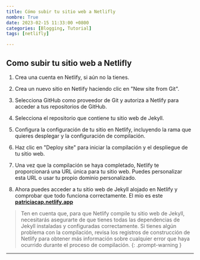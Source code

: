 ```yaml
---
title: Cómo subir tu sitio web a Netlifly
nombre: True
date: 2023-02-15 11:33:00 +0800
categories: [Blogging, Tutorial]
tags: [netlifly]

---
```


## Como subir tu sitio web a Netlifly


1. Crea una cuenta en Netlify, si aún no la tienes.

2. Crea un nuevo sitio en Netlify haciendo clic en "New site from Git".

3. Selecciona GitHub como proveedor de Git y autoriza a Netlify para acceder a tus repositorios de GitHub.

4. Selecciona el repositorio que contiene tu sitio web de Jekyll.

5. Configura la configuración de tu sitio en Netlify, incluyendo la rama que quieres desplegar y la configuración de compilación.

6. Haz clic en "Deploy site" para iniciar la compilación y el despliegue de tu sitio web.

7. Una vez que la compilación se haya completado, Netlify te proporcionará una URL única para tu sitio web. Puedes personalizar esta URL o usar tu propio dominio personalizado.

8. Ahora puedes acceder a tu sitio web de Jekyll alojado en Netlify y comprobar que todo funciona correctamente. El mio es este [**patriciacap.netlify.app**](https://patriciacap.netlify.app/)

> Ten en cuenta que, para que Netlify compile tu sitio web de Jekyll, necesitarás asegurarte de que tienes todas las dependencias de Jekyll instaladas y configuradas correctamente. Si tienes algún problema con la compilación, revisa los registros de construcción de Netlify para obtener más información sobre cualquier error que haya ocurrido durante el proceso de compilación.
{: .prompt-warning }


-------------------------------------